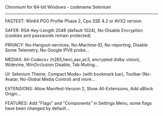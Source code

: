 

Chromium for 64-bit Windows - codename Selenium

__________________________________________________________________________________

FASTEST: Win64 PGO Profile Phase 2, Cpu SSE 4.2 or AVX2 version

SAFER: RSA-Key-Length 2048 (default 1024), No-Disable Encryption (cookies and passwords remain protected)

PRIVACY: No-Hangout-services, No-Machine-ID, No-reporting, Disable Some Telemetry, No-Google IPV6 probe...

MEDIAS: All-Codecs+ (h265,hevc,aac,ac3, encrypted dolby vision), Widevine, WinOcclusion Disable, Tab Muting...

UI: Selenium Theme, Compact Mode+ (with bookmark bar), Toolbar (No-Avatar, No-Global Media Control) and more...

EXTENSIONS: Allow Manifest-Version 2, Show All-Extensions, Add uBlock Origin...

FEATURES: Add "Flags" and "Components" in Settings Menu, some flags have been changed by default...

